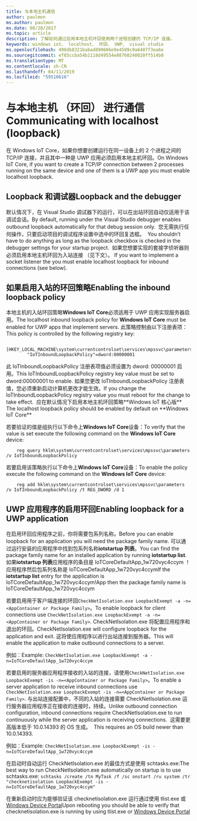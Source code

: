```yaml
---
title: 与本地主机通信
author: paulmon
ms.author: paulmon
ms.date: 08/28/2017
ms.topic: article
description: 了解如何通过启用本地主机环回使用两个进程创建的 TCP/IP 连接。
keywords: windows iot、 localhost、 环回、 UWP、 visual studio
ms.openlocfilehash: 498db8321babad890606e9e4589c9a6407f3ea6e
ms.sourcegitcommit: ef85ccba54b1118d49554e88768240020ff514b0
ms.translationtype: MT
ms.contentlocale: zh-CN
ms.lasthandoff: 04/11/2019
ms.locfileid: "59510616"
---
```

# <a name="communicating-with-localhost-loopback"></a><span data-ttu-id="27561-104">与本地主机 （环回） 进行通信</span><span class="sxs-lookup"><span data-stu-id="27561-104">Communicating with localhost (loopback)</span></span>

<span data-ttu-id="27561-105">在 Windows IoT Core，如果你想要创建运行在同一设备上的 2 个进程之间的 TCP/IP 连接，并且其中一种是 UWP 应用必须启用本地主机环回。</span><span class="sxs-lookup"><span data-stu-id="27561-105">On Windows IoT Core, if you want to create a TCP/IP connection between 2 processes running on the same device and one of them is a UWP app you must enable localhost loopback.</span></span>

## <a name="loopback-and-the-debugger"></a><span data-ttu-id="27561-106">Loopback 和调试器</span><span class="sxs-lookup"><span data-stu-id="27561-106">Loopback and the debugger</span></span> 
<span data-ttu-id="27561-107">默认情况下，在 Visual Studio 调试器下的运行，可以在出站环回自动仅适用于该调试会话。</span><span class="sxs-lookup"><span data-stu-id="27561-107">By default, running under the Visual Studio debugger enables outbound loopback automatically for that debug session only.</span></span><span data-ttu-id="27561-108">  您无需执行任何操作，只要启动项目的调试程序设置中选中的环回复选框。</span><span class="sxs-lookup"><span data-stu-id="27561-108">  You shouldn’t have to do anything as long as the loopback checkbox is checked in the debugger settings for your startup project.</span></span> <span data-ttu-id="27561-109"> 如果您想要实现的套接字侦听器则必须启用本地主机环回为入站连接 （见下文）。</span><span class="sxs-lookup"><span data-stu-id="27561-109"> If you want to implement a socket listener the you must enable localhost loopback for inbound connections (see below).</span></span>
 
## <a name="enabling-the-inbound-loopback-policy"></a><span data-ttu-id="27561-110">如果启用入站的环回策略</span><span class="sxs-lookup"><span data-stu-id="27561-110">Enabling the inbound loopback policy</span></span>
<span data-ttu-id="27561-111">本地主机的入站环回策略**Windows IoT Core**必须适用于 UWP 应用实现服务器启用。</span><span class="sxs-lookup"><span data-stu-id="27561-111">The localhost inbound loopback policy for **Windows IoT Core** must be enabled for UWP apps that implement servers.</span></span>  <span data-ttu-id="27561-112">此策略控制由以下注册表项：</span><span class="sxs-lookup"><span data-stu-id="27561-112">This policy is controlled by the following registry key:</span></span>

        [HKEY_LOCAL_MACHINE\system\currentcontrolset\services\mpssvc\parameters]
            "IoTInboundLoopbackPolicy"=dword:00000001

<span data-ttu-id="27561-113">此 IoTInboundLoopbackPolicy 注册表项值必须设置为 dword: 00000001 启用。</span><span class="sxs-lookup"><span data-stu-id="27561-113">This IoTInboundLoopbackPolicy registry key value must be set to dword:00000001 to enable.</span></span> <span data-ttu-id="27561-114">如果您更改 IoTInboundLoopbackPolicy 注册表值，您必须重新启动计算机更改才能生效。</span><span class="sxs-lookup"><span data-stu-id="27561-114">If you change the IoTInboundLoopbackPolicy registry value you must reboot for the change to take effect.</span></span><span data-ttu-id="27561-115">  应在默认情况下启用本地主机环回策略\*\*Windows IoT 核心版**</span><span class="sxs-lookup"><span data-stu-id="27561-115">  The localhost loopback policy should be enabled by default on \*\*Windows IoT Core**</span></span>

<span data-ttu-id="27561-116">若要验证的值是组执行以下命令上**Windows IoT Core**设备：</span><span class="sxs-lookup"><span data-stu-id="27561-116">To verify that the value is set execute the following command on the **Windows IoT Core** device:</span></span>

        reg query hklm\system\currentcontrolset\services\mpssvc\parameters /v IoTInboundLoopbackPolicy

<span data-ttu-id="27561-117">若要启用该策略执行以下命令上**Windows IoT Core**设备：</span><span class="sxs-lookup"><span data-stu-id="27561-117">To enable the policy execute the following command on the **Windows IoT Core** device:</span></span>

        reg add hklm\system\currentcontrolset\services\mpssvc\parameters /v IoTInboundLoopbackPolicy /t REG_DWORD /d 1
 

## <a name="enabling-loopback-for-a-uwp-application"></a><span data-ttu-id="27561-118">UWP 应用程序的启用环回</span><span class="sxs-lookup"><span data-stu-id="27561-118">Enabling loopback for a UWP application</span></span>
<span data-ttu-id="27561-119">在启用环回应用程序之前，你将需要包系列名称。</span><span class="sxs-lookup"><span data-stu-id="27561-119">Before you can enable loopback for an application you will need the package family name.</span></span>  <span data-ttu-id="27561-120">可以通过运行安装的应用程序中找到包系列名称**iotstartup 列表**。</span><span class="sxs-lookup"><span data-stu-id="27561-120">You can find the package family name for an installed application by running **iotstartup list**.</span></span>  <span data-ttu-id="27561-121">如果**iotstartup 列表**应用程序的条目是 IoTCoreDefaultApp\_1w720vyc4ccym ！应用程序然后包系列名称是 IoTCoreDefaultApp\_1w720vyc4ccym</span><span class="sxs-lookup"><span data-stu-id="27561-121">If the **iotstartup list** entry for the application is IoTCoreDefaultApp\_1w720vyc4ccym!App then the package family name is IoTCoreDefaultApp\_1w720vyc4ccym</span></span>

<span data-ttu-id="27561-122">若要启用用于客户端连接的环回`CheckNetIsolation.exe LoopbackExempt -a -n=<AppContainer or Package Family>`。</span><span class="sxs-lookup"><span data-stu-id="27561-122">To enable loopback for client connections use `CheckNetIsolation.exe LoopbackExempt -a -n=<AppContainer or Package Family>`.</span></span>  <span data-ttu-id="27561-123">CheckNetIsolation.exe 将配置应用程序和退出的环回。</span><span class="sxs-lookup"><span data-stu-id="27561-123">CheckNetIsolation.exe will configure loopback for the application and exit.</span></span> <span data-ttu-id="27561-124">这将使应用程序以进行出站连接到服务器。</span><span class="sxs-lookup"><span data-stu-id="27561-124">This will enable the application to make outbound connections to a server.</span></span>

<span data-ttu-id="27561-125">例如：</span><span class="sxs-lookup"><span data-stu-id="27561-125">Example:</span></span> `CheckNetIsolation.exe LoopbackExempt -a -n=IoTCoreDefaultApp_1w720vyc4ccym`

<span data-ttu-id="27561-126">若要启用的服务器应用程序接收的入站的连接，请使用`CheckNetIsolation.exe LoopbackExempt -is -n=<AppContainer or Package Family>`。</span><span class="sxs-lookup"><span data-stu-id="27561-126">To enable a server application to receive inbound connections use `CheckNetIsolation.exe LoopbackExempt -is -n=<AppContainer or Package Family>`.</span></span> <span data-ttu-id="27561-127">与出站连接配置中，不同的入站的连接需要 CheckNetIsolation.exe 运行服务器应用程序正在接收的连接时，持续。</span><span class="sxs-lookup"><span data-stu-id="27561-127">Unlike outbound connection configuration, inbound connections require CheckNetIsolation.exe to run continuously while the server application is receiving connections.</span></span><span data-ttu-id="27561-128">  这需要更高版本低于 10.0.14393 的 OS 生成。</span><span class="sxs-lookup"><span data-stu-id="27561-128">  This requires an OS build newer than 10.0.14393.</span></span>

<span data-ttu-id="27561-129">例如：</span><span class="sxs-lookup"><span data-stu-id="27561-129">Example:</span></span> `CheckNetIsolation.exe LoopbackExempt -is -n=IoTCoreDefaultApp_1w720vyc4ccym`

<span data-ttu-id="27561-130">在启动时自动运行 CheckNetIsolation.exe 的最佳方式是使用 schtasks.exe:</span><span class="sxs-lookup"><span data-stu-id="27561-130">The best way to run CheckNetIsolation.exe automatically on startup is to use schtasks.exe:</span></span> `schtasks /create /tn MyTask /f /sc onstart /ru system /tr "checknetisolation LoopbackExempt -is -n=IoTCoreDefaultApp_1w720vyc4ccym"`

<span data-ttu-id="27561-131">在重新启动时应为能够验证该 checknetisolation.exe 运行通过使用 tlist.exe 或[Windows Device Portal](https://developer.microsoft.com/en-us/windows/iot/docs/deviceportal)</span><span class="sxs-lookup"><span data-stu-id="27561-131">Upon rebooting you should be able to verify that checknetisolation.exe is running by using tlist.exe or [Windows Device Portal](https://developer.microsoft.com/en-us/windows/iot/docs/deviceportal)</span></span>
